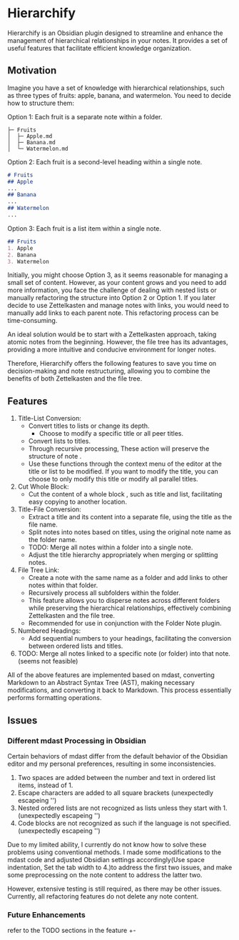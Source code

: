 # Hierarchify

Hierarchify is an Obsidian plugin designed to streamline and enhance the management of hierarchical relationships in your notes. It provides a set of useful features that facilitate efficient knowledge organization.

## Motivation

Imagine you have a set of knowledge with hierarchical relationships, such as three types of fruits: apple, banana, and watermelon. You need to decide how to structure them: 

Option 1: Each fruit is a separate note within a folder.

```
├─ Fruits
│  ├─ Apple.md
│  ├─ Banana.md
│  └─ Watermelon.md
```

Option 2: Each fruit is a second-level heading within a single note.

```markdown
# Fruits 
## Apple 
...
## Banana 
...
## Watermelon
...

```
Option 3: Each fruit is a list item within a single note.

```markdown
## Fruits 
1. Apple 
2. Banana 
3. Watermelon
```

Initially, you might choose Option 3, as it seems reasonable for managing a small set of content. However, as your content grows and you need to add more information, you face the challenge of dealing with nested lists or manually refactoring the structure into Option 2 or Option 1. If you later decide to use Zettelkasten and manage notes with links, you would need to manually add links to each parent note. This refactoring process can be time-consuming.

An ideal solution would be to start with a Zettelkasten approach, taking atomic notes from the beginning. However, the file tree has its advantages, providing a more intuitive and conducive environment for longer notes.

Therefore, Hierarchify offers the following features to save you time on decision-making and note restructuring, allowing you to combine the benefits of both Zettelkasten and the file tree.

## Features 

1.  Title-List Conversion:
    -   Convert titles to lists or change its depth.
        -   Choose to modify a specific title or all peer titles.
    -   Convert lists to titles.
    -   Through recursive processing, These action will preserve the structure of note .
    -   Use these functions through the context menu of the editor at the title or list to be modified. If you want to modify the title, you can choose to only modify this title or modify all parallel titles. 
2.  Cut Whole Block:
    -   Cut the content of a whole block , such as  title and list, facilitating easy copying to another location.
3.  Title-File Conversion:
    -   Extract a title and its content into a separate file, using the title as the file name.
    -   Split notes into notes based on titles, using the original note name as the folder name.
    -   TODO: Merge all notes within a folder into a single note.
    -   Adjust the title hierarchy appropriately when merging or splitting notes.
4.  File Tree Link:
    -   Create a note with the same name as a folder and add links to other notes within that folder.
    -   Recursively process all subfolders within the folder.
    -   This feature allows you to disperse notes across different folders while preserving the hierarchical relationships, effectively combining Zettelkasten and the file tree.
    -   Recommended for use in conjunction with the Folder Note plugin.
5.  Numbered Headings:
    -   Add sequential numbers to your headings, facilitating the conversion between ordered lists and titles.
6.  TODO: Merge all notes linked to a specific note (or folder) into that note.(seems not feasible)

All of the above features are implemented based on mdast, converting Markdown to an Abstract Syntax Tree (AST), making necessary modifications, and converting it back to Markdown. This process essentially performs formatting operations.

## Issues

### Different mdast Processing in Obsidian

Certain behaviors of mdast differ from the default behavior of the Obsidian editor and my personal preferences, resulting in some inconsistencies.

1.  Two spaces are added between the number and text in ordered list items, instead of 1.
2.  Escape characters are added to all square brackets (unexpectedly escapeing '\')
3.  Nested ordered lists are not recognized as lists unless they start with 1.(unexpectedly escapeing '\')
4.  Code blocks are not recognized as such if the language is not specified.(unexpectedly escapeing '\')

Due to my limited ability, I currently do not know how to solve these problems using conventional methods. I made some modifications to the mdast code and adjusted Obsidian settings accordingly(Use space indentation, Set the tab width to 4.)to address the first two issues, and make some preprocessing on the note content to address the latter two.

However, extensive testing is still required, as there may be other issues. Currently, all refactoring features do not delete any note content.

### Future Enhancements
refer to the TODO sections in the feature +-

